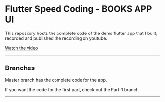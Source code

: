 # Flutter Speed Coding - BOOKS APP UI
This repository hosts the complete code of the demo flutter app that I built, recorded and published the recording on youtube.

[Watch the video](https://youtu.be/trbJ9cNLAHk)

---

## Branches

Master branch has the complete code for the app.

If you want the code for the first part, check out the Part-1 branch.


---

